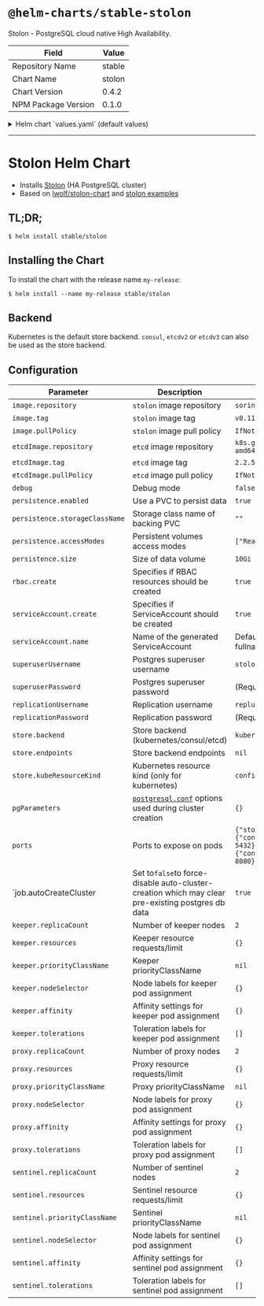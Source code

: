 # `@helm-charts/stable-stolon`

Stolon - PostgreSQL cloud native High Availability.

| Field               | Value  |
| ------------------- | ------ |
| Repository Name     | stable |
| Chart Name          | stolon |
| Chart Version       | 0.4.2  |
| NPM Package Version | 0.1.0  |

<details>

<summary>Helm chart `values.yaml` (default values)</summary>

```yaml
image:
  repository: sorintlab/stolon
  tag: v0.11.0-pg10
  pullPolicy: IfNotPresent

# used by create-cluster-job when store.backend is etcd
etcdImage:
  repository: k8s.gcr.io/etcd-amd64
  tag: 2.2.5
  pullPolicy: IfNotPresent

debug: false

persistence:
  enabled: true
  ## If defined, storageClassName: <storageClass>
  ## If set to "-", storageClassName: "", which disables dynamic provisioning
  ## If undefined (the default) or set to null, no storageClassName spec is
  ##   set, choosing the default provisioner.  (gp2 on AWS, standard on
  ##   GKE, AWS & OpenStack)
  ##
  storageClassName: ''
  accessModes:
    - ReadWriteOnce
  size: 10Gi

rbac:
  create: true

serviceAccount:
  create: true
  # The name of the ServiceAccount to use. If not set and create is true, a name is generated using the fullname template
  name:

superuserUsername: 'stolon'

## password for the superuser (REQUIRED)
superuserPassword:

replicationUsername: 'repluser'

## password for the replication user (REQUIRED)
replicationPassword:

## backend could be one of the following: consul, etcdv2, etcdv3 or kubernetes
store:
  backend: kubernetes
  #  endpoints: "http://stolon-consul:8500"
  kubeResourceKind: configmap

pgParameters: {}

ports:
  stolon:
    containerPort: 5432
  metrics:
    containerPort: 8080

job:
  autoCreateCluster: true

keeper:
  replicaCount: 2
  annotations: {}
  resources: {}
  priorityClassName: ''
  service:
    type: ClusterIP
    annotations: {}
    ports:
      keeper:
        port: 5432
        targetPort: 5432
        protocol: TCP
  nodeSelector: {}
  affinity: {}
  tolerations: []

proxy:
  replicaCount: 2
  annotations: {}
  resources: {}
  priorityClassName: ''
  service:
    type: ClusterIP
    #    loadBalancerIP: ""
    annotations: {}
    ports:
      proxy:
        port: 5432
        targetPort: 5432
        protocol: TCP
  nodeSelector: {}
  affinity: {}
  tolerations: []

sentinel:
  replicaCount: 2
  annotations: {}
  resources: {}
  priorityClassName: ''
  nodeSelector: {}
  affinity: {}
  tolerations: []
```

</details>

---

# Stolon Helm Chart

- Installs [Stolon](https://github.com/sorintlab/stolon) (HA PostgreSQL cluster)
- Based on [lwolf/stolon-chart](https://github.com/lwolf/stolon-chart) and [stolon examples](https://github.com/sorintlab/stolon/tree/master/examples/kubernetes/statefulset)

## TL;DR;

```console
$ helm install stable/stolon
```

## Installing the Chart

To install the chart with the release name `my-release`:

```console
$ helm install --name my-release stable/stolon
```

## Backend

Kubernetes is the default store backend. `consul`, `etcdv2` or `etcdv3` can also be used as the store backend.

## Configuration

| Parameter                                                                                                                          | Description                                                      | Default                                                                |
| ---------------------------------------------------------------------------------------------------------------------------------- | ---------------------------------------------------------------- | ---------------------------------------------------------------------- |
| `image.repository`                                                                                                                 | `stolon` image repository                                        | `sorintlab/stolon`                                                     |
| `image.tag`                                                                                                                        | `stolon` image tag                                               | `v0.11.0-pg10`                                                         |
| `image.pullPolicy`                                                                                                                 | `stolon` image pull policy                                       | `IfNotPresent`                                                         |
| `etcdImage.repository`                                                                                                             | `etcd` image repository                                          | `k8s.gcr.io/etcd-amd64`                                                |
| `etcdImage.tag`                                                                                                                    | `etcd` image tag                                                 | `2.2.5`                                                                |
| `etcdImage.pullPolicy`                                                                                                             | `etcd` image pull policy                                         | `IfNotPresent`                                                         |
| `debug`                                                                                                                            | Debug mode                                                       | `false`                                                                |
| `persistence.enabled`                                                                                                              | Use a PVC to persist data                                        | `true`                                                                 |
| `persistence.storageClassName`                                                                                                     | Storage class name of backing PVC                                | `""`                                                                   |
| `persistence.accessModes`                                                                                                          | Persistent volumes access modes                                  | `["ReadWriteOnce"]`                                                    |
| `persistence.size`                                                                                                                 | Size of data volume                                              | `10Gi`                                                                 |
| `rbac.create`                                                                                                                      | Specifies if RBAC resources should be created                    | `true`                                                                 |
| `serviceAccount.create`                                                                                                            | Specifies if ServiceAccount should be created                    | `true`                                                                 |
| `serviceAccount.name`                                                                                                              | Name of the generated ServiceAccount                             | Defaults to fullname template                                          |
| `superuserUsername`                                                                                                                | Postgres superuser username                                      | `stolon`                                                               |
| `superuserPassword`                                                                                                                | Postgres superuser password                                      | (Required)                                                             |
| `replicationUsername`                                                                                                              | Replication username                                             | `repluser`                                                             |
| `replicationPassword`                                                                                                              | Replication password                                             | (Required)                                                             |
| `store.backend`                                                                                                                    | Store backend (kubernetes/consul/etcd)                           | `kubernetes`                                                           |
| `store.endpoints`                                                                                                                  | Store backend endpoints                                          | `nil`                                                                  |
| `store.kubeResourceKind`                                                                                                           | Kubernetes resource kind (only for kubernetes)                   | `configmap`                                                            |
| `pgParameters`                                                                                                                     | [`postgresql.conf`][pgconf] options used during cluster creation | `{}`                                                                   |
| `ports`                                                                                                                            | Ports to expose on pods                                          | `{"stolon":{"containerPort": 5432},"metrics":{"containerPort": 8080}}` |
| `job.autoCreateCluster | Set to`false`to force-disable auto-cluster-creation which may clear pre-existing postgres db data |`true` |
| `keeper.replicaCount`                                                                                                              | Number of keeper nodes                                           | `2`                                                                    |
| `keeper.resources`                                                                                                                 | Keeper resource requests/limit                                   | `{}`                                                                   |
| `keeper.priorityClassName`                                                                                                         | Keeper priorityClassName                                         | `nil`                                                                  |
| `keeper.nodeSelector`                                                                                                              | Node labels for keeper pod assignment                            | `{}`                                                                   |
| `keeper.affinity`                                                                                                                  | Affinity settings for keeper pod assignment                      | `{}`                                                                   |
| `keeper.tolerations`                                                                                                               | Toleration labels for keeper pod assignment                      | `[]`                                                                   |
| `proxy.replicaCount`                                                                                                               | Number of proxy nodes                                            | `2`                                                                    |
| `proxy.resources`                                                                                                                  | Proxy resource requests/limit                                    | `{}`                                                                   |
| `proxy.priorityClassName`                                                                                                          | Proxy priorityClassName                                          | `nil`                                                                  |
| `proxy.nodeSelector`                                                                                                               | Node labels for proxy pod assignment                             | `{}`                                                                   |
| `proxy.affinity`                                                                                                                   | Affinity settings for proxy pod assignment                       | `{}`                                                                   |
| `proxy.tolerations`                                                                                                                | Toleration labels for proxy pod assignment                       | `[]`                                                                   |
| `sentinel.replicaCount`                                                                                                            | Number of sentinel nodes                                         | `2`                                                                    |
| `sentinel.resources`                                                                                                               | Sentinel resource requests/limit                                 | `{}`                                                                   |
| `sentinel.priorityClassName`                                                                                                       | Sentinel priorityClassName                                       | `nil`                                                                  |
| `sentinel.nodeSelector`                                                                                                            | Node labels for sentinel pod assignment                          | `{}`                                                                   |
| `sentinel.affinity`                                                                                                                | Affinity settings for sentinel pod assignment                    | `{}`                                                                   |
| `sentinel.tolerations`                                                                                                             | Toleration labels for sentinel pod assignment                    | `[]`                                                                   |

[pgconf]: https://github.com/postgres/postgres/blob/master/src/backend/utils/misc/postgresql.conf.sample
